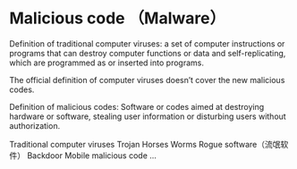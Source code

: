 # Malicious code （Malware）
Definition of traditional computer viruses: a set of computer instructions or programs that can destroy computer functions or data and self-replicating, which are programmed as or inserted into programs.

The official definition of computer viruses doesn’t cover the new malicious codes.

Definition of malicious codes: Software or codes aimed at destroying hardware or software, stealing user information or disturbing users without authorization.

Traditional computer viruses
Trojan Horses
Worms
Rogue software（流氓软件）
Backdoor
Mobile malicious code
…
